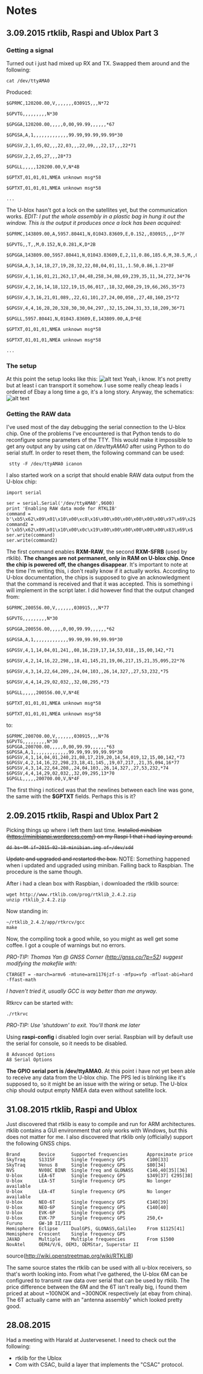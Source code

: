 [rpirb]: https://github.com/aschultzen/master_thesis/blob/master/pics/raspberry_pi_gps_rubber_bands.png "Raspi GPS Rubber Bands"
[schm_rpirb]: https://github.com/aschultzen/master_thesis/blob/master/pics/raspi_gps.png "Raspi GPS Schematic"

# Notes

## 3.09.2015 rtklib, Raspi and Ublox Part 3
### Getting a signal
Turned out i just had mixed up RX and TX. Swapped them around and the following:

	cat /dev/ttyAMA0

Produced:
	
	$GPRMC,120200.00,V,,,,,,,030915,,,N*72

	$GPVTG,,,,,,,,,N*30

	$GPGGA,120200.00,,,,,0,00,99.99,,,,,,*67

	$GPGSA,A,1,,,,,,,,,,,,,99.99,99.99,99.99*30

	$GPGSV,2,1,05,02,,,22,03,,,22,09,,,22,17,,,22*71

	$GPGSV,2,2,05,27,,,28*73

	$GPGLL,,,,,120200.00,V,N*4B

	$GPTXT,01,01,01,NMEA unknown msg*58

	$GPTXT,01,01,01,NMEA unknown msg*58

	...

The U-blox hasn't got a lock on the satellites yet, but the communication works. *EDIT: I put the whole assembly in a plastic bag in hung it out the window. This is the output it produces once a lock has been acquired:*

	$GPRMC,143809.00,A,5957.80441,N,01043.83609,E,0.152,,030915,,,D*7F

	$GPVTG,,T,,M,0.152,N,0.281,K,D*2B

	$GPGGA,143809.00,5957.80441,N,01043.83609,E,2,11,0.86,185.6,M,38.5,M,,0000*57

	$GPGSA,A,3,14,18,27,19,28,32,22,08,04,01,11,,1.50,0.86,1.23*0F

	$GPGSV,4,1,16,01,21,263,17,04,48,258,34,08,69,239,35,11,34,272,34*76

	$GPGSV,4,2,16,14,18,122,19,15,06,017,,18,32,060,29,19,66,265,35*73

	$GPGSV,4,3,16,21,01,089,,22,61,101,27,24,00,050,,27,48,160,25*72

	$GPGSV,4,4,16,28,20,328,30,30,04,297,,32,15,204,31,33,18,209,36*71

	$GPGLL,5957.80441,N,01043.83609,E,143809.00,A,D*6E

	$GPTXT,01,01,01,NMEA unknown msg*58

	$GPTXT,01,01,01,NMEA unknown msg*58

	...

### The setup
At this point the setup looks like this:
![alt text][rpirb]
Yeah, i know. It's not pretty but at least i can transport it somehow. I use some really cheap leads i ordered of Ebay a long time a go, it's a long story. Anyway, the schematics:
![alt text][schm_rpirb]

### Getting the RAW data
I've used most of the day debugging the serial connection to the U-blox chip. One of the problems I've encountered is that Python tends to do reconfigure some parameters of the TTY. This would make it impossible to get any output any by using cat on */dev/ttyAMA0* after using Python to do serial stuff. In order to reset them, the following command can be used:

	 stty -F /dev/ttyAMA0 icanon

I also started work on a script that should enable RAW data output from the U-blox chip:

	import serial

	ser = serial.Serial('/dev/ttyAMA0',9600)
	print 'Enabling RAW data mode for RTKLIB'
	command = b'\xb5\x62\x09\x01\x10\x00\xc8\x16\x00\x00\x00\x00\x00\x00\x97\x69\x2$
	command2 = b'\xb5\x62\x09\x01\x10\x00\x0c\x19\x00\x00\x00\x00\x00\x00\x83\x69\x$
	ser.write(command)
	ser.write(command2)

The first command enables **RXM-RAW**, the second **RXM-SFRB** (used by rtklib). **The changes are not permanent, only in RAM on U-blox chip. Once the chip is powered off, the changes disappear**. It's important to note at the time I'm writing this, i don't really know if it actually works. According to U-blox documentation, the chips is supposed to give an acknowledgment that the command is received and that it was accepted. This is something i will implement in the script later. I did however find that the output changed from:


	$GPRMC,200556.00,V,,,,,,,030915,,,N*77

	$GPVTG,,,,,,,,,N*30

	$GPGGA,200556.00,,,,,0,00,99.99,,,,,,*62

	$GPGSA,A,1,,,,,,,,,,,,,99.99,99.99,99.99*30

	$GPGSV,4,1,14,04,01,241,,08,16,219,17,14,53,018,,15,00,142,*71

	$GPGSV,4,2,14,16,22,298,,18,41,145,21,19,06,217,15,21,35,095,22*76

	$GPGSV,4,3,14,22,64,209,,24,04,103,,26,14,327,,27,53,232,*75

	$GPGSV,4,4,14,29,02,032,,32,08,295,*73

	$GPGLL,,,,,200556.00,V,N*4E

	$GPTXT,01,01,01,NMEA unknown msg*58

	$GPTXT,01,01,01,NMEA unknown msg*58

to:

	$GPRMC,200700.00,V,,,,,,,030915,,,N*76
	$GPVTG,,,,,,,,,N*30
	$GPGGA,200700.00,,,,,0,00,99.99,,,,,,*63
	$GPGSA,A,1,,,,,,,,,,,,,99.99,99.99,99.99*30
	$GPGSV,4,1,14,04,01,240,21,08,17,219,20,14,54,019,12,15,00,142,*73
	$GPGSV,4,2,14,16,22,298,23,18,41,145,,19,07,217,,21,35,094,16*77
	$GPGSV,4,3,14,22,64,208,,24,04,103,,26,14,327,,27,53,232,*74
	$GPGSV,4,4,14,29,02,032,,32,09,295,13*70
	$GPGLL,,,,,200700.00,V,N*4F

The first thing i noticed was that the newlines between each line was gone, the same with the **$GPTXT** fields. Perhaps this is it?

## 2.09.2015 rtklib, Raspi and Ublox Part 2
Picking things up where i left them last time.
<s>Installed *minibian* (https://minibianpi.wordpress.com/) on my Raspi 1 that i had laying around.

	dd bs=4M if=2015-02-18-minibian.img of=/dev/sdd

Update and upgraded and restarted the box.</s>
NOTE: Something happened when i updated and upgraded using miniban. Falling back to Raspbian. The procedure is the same though.

After i had a clean box with Raspbian, i downloaded the rtklib source:

	wget http://www.rtklib.com/prog/rtklib_2.4.2.zip
	unzip rtklib_2.4.2.zip

Now standing in:
	
	~/rtklib_2.4.2/app/rtkrcv/gcc
	make

Now, the compiling took a good while, so you might as well get some coffee. I got a couple of warnings but no errors.

*PRO-TIP: Thomas Yan @ GNSS Corner (http://gnss.co/?p=52) suggest modifying the makefile with:* 

	CTARGET = -march=armv6 -mtune=arm1176jzf-s -mfpu=vfp -mfloat-abi=hard -ffast-math

*I haven't tried it, usually GCC is way better than me anyway.*

Rtkrcv can be started with:

	./rtkrvc

*PRO-TIP: Use 'shutdown' to exit. You'll thank me later*

Using **raspi-config** i disabled login over serial. Raspbian will by default use the serial for console, so it needs to be disabled. 

	8 Advanced Options
	A8 Serial Options

**The GPIO serial port is /dev/ttyAMA0.** At this point i have not yet been able to receive any data from the U-blox chip. The PPS led is blinking like it's supposed to, so it might be an issue with the wiring or setup. The U-blox chip should output empty NMEA data even without satellite lock.

## 31.08.2015 rtklib, Raspi and Ublox
Just discovered that rtklib is easy to compile and run for ARM architectures. rtklib contains a GUI environment that only works with Windows, but this does not matter for me. I also discovered that rtklib only (officially) support the following GNSS chips. 

	Brand 		Device 		Supported frequencies 		Approximate price
	SkyTraq 	S1315F 		Single frequency GPS 		€100[33]
	SkyTraq 	Venus 8 	Single frequency GPS 		$80[34]
	NVS 		NV08C BINR 	Single freq and GLONASS 	€146,40[35][36]
	U-blox 		LEA-6T 		Single frequency GPS 		$349[37] €295[38]
	U-blox 		LEA-5T 		Single frequency GPS 		No longer available
	U-blox 		LEA-4T 		Single frequency GPS 		No longer available
	U-blox 		NEO-6T 		Single frequency GPS 		€140[39]
	U-blox 		NEO-6P 		Single frequency GPS  		€140[40]
	U-blox 		EVK-6P 		Single frequency GPS  	
	U-blox 		EVK-7P 		Single frequency GPS  		250,€+
	Furuno 		GW-10 II/III
	Hemisphere 	Eclipse 	DualGPS, GLONASS,Galileo 	From $1125[41]
	Hemisphere 	Crescent 	Single frequency GPS 	
	JAVAD 		Multiple 	Multiple frequencies 		From $1500
	NovAtel 	OEM4/V/6, OEM3, OEMStar, Superstar II
source(http://wiki.openstreetmap.org/wiki/RTKLIB)

The same source states the rtklib can be used with all u-blox receivers, so that's worth looking into. From what I've gathered, the U-blox 6M can be configured to transmit raw data over serial that can be used by rtklib. The price difference between the 6M and the 6T isn't really big, i found them priced at about ~100NOK and ~300NOK respectively (at ebay from china). The 6T actually came with an "antenna assembly" which looked pretty good. 

## 28.08.2015
Had a meeting with Harald at Justervesenet. I need to check out the following:

- rtklib for the Ublox
- Com with CSAC, build a layer that implements the "CSAC" protocol.